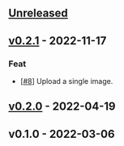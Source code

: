 <a name="unreleased"></a>
## [Unreleased]


<a name="v0.2.1"></a>
## [v0.2.1] - 2022-11-17
### Feat
- [[#8](https://github.com/030/p2iwd/issues/8)] Upload a single image.


<a name="v0.2.0"></a>
## [v0.2.0] - 2022-04-19

<a name="v0.1.0"></a>
## v0.1.0 - 2022-03-06

[Unreleased]: https://github.com/030/p2iwd/compare/v0.2.1...HEAD
[v0.2.1]: https://github.com/030/p2iwd/compare/v0.2.0...v0.2.1
[v0.2.0]: https://github.com/030/p2iwd/compare/v0.1.0...v0.2.0
